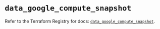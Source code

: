 # `data_google_compute_snapshot`

Refer to the Terraform Registry for docs: [`data_google_compute_snapshot`](https://registry.terraform.io/providers/hashicorp/google/6.29.0/docs/data-sources/compute_snapshot).
